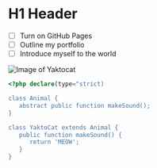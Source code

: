 # H1 Header

- [ ] Turn on GitHub Pages
- [ ] Outline my portfolio
- [ ] Introduce myself to the world

![Image of Yaktocat](https://octodex.github.com/images/yaktocat.png)

``` php
<?php declare(type="strict)

class Animal {
   abstract public function makeSound();
}

class YaktoCat extends Animal {
   public function makeSound() {
      return 'MEOW';
   }
}
```
